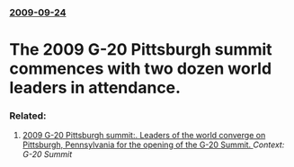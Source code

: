 ### [2009-09-24](/news/2009/09/24/index.md)

#  The 2009 G-20 Pittsburgh summit commences with two dozen world leaders in attendance.




### Related:

1. [ 2009 G-20 Pittsburgh summit:. Leaders of the world converge on Pittsburgh, Pennsylvania for the opening of the G-20 Summit. ](/news/2009/09/24/2009-g-20-pittsburgh-summit-leaders-of-the-world-converge-on-pittsburgh-pennsylvania-for-the-opening-of-the-g-20-summit.md) _Context: G-20 Summit_
